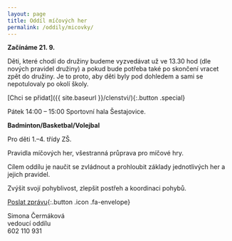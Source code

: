 ```yaml
---
layout: page
title: Oddíl míčových her
permalink: /oddily/micovky/
---
```


**Začínáme 21. 9.**

Děti, které chodí do družiny budeme vyzvedávat už ve 13.30 hod (dle nových pravidel družiny) a pokud bude potřeba také po skončení vracet zpět do družiny. Je to proto, aby děti byly pod dohledem a sami se nepotulovaly po okolí školy.

[Chci se přidat]({{ site.baseurl }}/clenstvi/){:.button .special}

<!-- **Kapacita oddílu byla naplněna, další členy už nelze přijmout. Děkujeme za pochopení.** -->

Pátek 14:00 – 15:00 Sportovní hala Šestajovice.

**Badminton/Basketbal/Volejbal**

Pro děti 1.–4. třídy ZŠ.

Pravidla míčových her, všestranná průprava pro míčové hry.

Cílem oddílu je naučit se zvládnout a prohloubit základy jednotlivých her a jejich pravidel.

Zvýšit svojí pohyblivost, zlepšit postřeh a koordinaci pohybů.

[Poslat zprávu](#f){:.button .icon .fa-envelope}

Simona Čermáková  
vedoucí oddílu  
602 110 931
